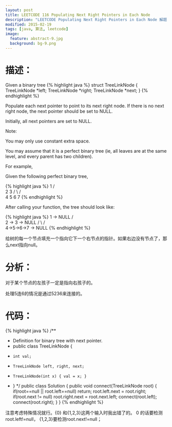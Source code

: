 ```yaml
---
layout: post
title: LEETCODE 116 Populating Next Right Pointers in Each Node
description: "LEETCODE Populating Next Right Pointers in Each Node 解题报告"
modified: 2015-02-19
tags: [java, 算法, leetcode]
image:
  feature: abstract-9.jpg
  background: bg-9.png
---
```


# 描述：
Given a binary tree
{% highlight java %}
struct TreeLinkNode {
   TreeLinkNode *left;
   TreeLinkNode *right;
   TreeLinkNode *next;
}
{% endhighlight %}

Populate each next pointer to point to its next right node. If there is no next right node, the next pointer should be set to NULL.

Initially, all next pointers are set to NULL.

Note:

You may only use constant extra space.

You may assume that it is a perfect binary tree (ie, all leaves are at the same level, and every parent has two children).

For example,

Given the following perfect binary tree,

{% highlight java %}
     1
   /  \
  2    3
 / \  / \
4  5  6  7
{% endhighlight %}

After calling your function, the tree should look like:

{% highlight java %}
     1 -> NULL
   /  \
  2 -> 3 -> NULL
 / \  / \
4->5->6->7 -> NULL
{% endhighlight %}

给树的每一个节点填充一个指向它下一个右节点的指针。如果右边没有节点了，那么next指向null。

# 分析：

对于某个节点的左孩子一定是指向右孩子的。

处理5连6的情况是通过5236来连接的。

# 代码：

{% highlight java %}
/**
 * Definition for binary tree with next pointer.
 * public class TreeLinkNode {
 *     int val;
 *     TreeLinkNode left, right, next;
 *     TreeLinkNode(int x) { val = x; }
 * }
 */
public class Solution {
    public void connect(TreeLinkNode root) {
        if(root==null || root.left==null) return;
        root.left.next = root.right;
        if(root.next != null) root.right.next = root.next.left;
        connect(root.left);
        connect(root.right);
    }
}
{% endhighlight %}

注意考虑特殊情况就行。{0} 和{1,2,3}这两个输入时我出错了的。 0 的话要检测 root.left!=null， {1,2,3}要检测root.next!=null；
